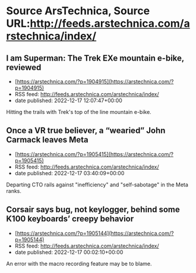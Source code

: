 # Source ArsTechnica, Source URL:http://feeds.arstechnica.com/arstechnica/index/

## I am Superman: The Trek EXe mountain e-bike, reviewed
 - [https://arstechnica.com/?p=1904915](https://arstechnica.com/?p=1904915)
 - RSS feed: http://feeds.arstechnica.com/arstechnica/index/
 - date published: 2022-12-17 12:07:47+00:00

Hitting the trails with Trek's top of the line mountain e-bike.

## Once a VR true believer, a “wearied” John Carmack leaves Meta
 - [https://arstechnica.com/?p=1905415](https://arstechnica.com/?p=1905415)
 - RSS feed: http://feeds.arstechnica.com/arstechnica/index/
 - date published: 2022-12-17 03:40:09+00:00

Departing CTO rails against "inefficiency" and "self-sabotage" in the Meta ranks.

## Corsair says bug, not keylogger, behind some K100 keyboards’ creepy behavior
 - [https://arstechnica.com/?p=1905144](https://arstechnica.com/?p=1905144)
 - RSS feed: http://feeds.arstechnica.com/arstechnica/index/
 - date published: 2022-12-17 00:02:10+00:00

An error with the macro recording feature may be to blame.
